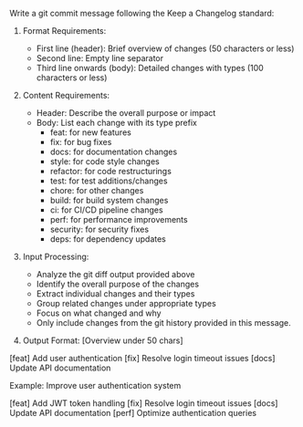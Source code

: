 Write a git commit message following the Keep a Changelog standard:

1. Format Requirements:
   - First line (header): Brief overview of changes (50 characters or less)
   - Second line: Empty line separator
   - Third line onwards (body): Detailed changes with types (100 characters or less)

2. Content Requirements:
   - Header: Describe the overall purpose or impact
   - Body: List each change with its type prefix
     * feat: for new features
     * fix: for bug fixes
     * docs: for documentation changes
     * style: for code style changes
     * refactor: for code restructurings
     * test: for test additions/changes
     * chore: for other changes
     * build: for build system changes
     * ci: for CI/CD pipeline changes
     * perf: for performance improvements
     * security: for security fixes
     * deps: for dependency updates

3. Input Processing:
   - Analyze the git diff output provided above
   - Identify the overall purpose of the changes
   - Extract individual changes and their types
   - Group related changes under appropriate types
   - Focus on what changed and why
   - Only include changes from the git history provided in this message.

4. Output Format:
[Overview under 50 chars]

[feat] Add user authentication
[fix] Resolve login timeout issues
[docs] Update API documentation

Example:
Improve user authentication system

[feat] Add JWT token handling
[fix] Resolve login timeout issues
[docs] Update API documentation
[perf] Optimize authentication queries

